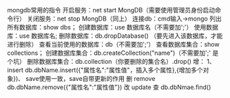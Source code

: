 mongdb常用的指令
开启服务：net start MongDB（需要使用管理员身份启动命令行）
关闭服务：net stop MongDB（同上）
连接db：cmd输入->mongo
列出所有数据库：show dbs；
创建数据库：use 数据库名（不需要加';'）
使用数据库：use 数据库名;
删除数据库：db.dropDatabase()  （要先进入该数据库，才能进行删除）
查看当前使用的数据库：db（不需要加';'）
查看数据库集合：show collections；
创建数据库集合：db.createCollection("name")（不需要加';' 是个坑）
删除数据库集合：db.collection（你要删除的集合名）.drop()
增：
1、insert  db.dbName.insert({"属性名":"属性值"，插入多个属性},{增加多个对象})、
   save使用一致，save自带更新的作用
删 remove db.dbName.remove({"属性名":"属性值"})
改 update
查 db.dbNmae.find()

